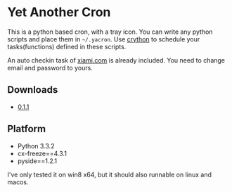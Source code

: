 # Yet Another Cron

This is a python based cron, with a tray icon. You can write any python scripts and place them in `~/.yacron`. Use [crython](https://github.com/ahawker/crython) to schedule your tasks(functions) defined in these scripts.

An auto checkin task of [xiami.com](http://xiami.com) is already included. You need to change email and password to yours.

## Downloads

* [0.1.1](http://file.answeror.com/yacron-0.1.1-win32.msi)

## Platform

* Python 3.3.2
* cx-freeze==4.3.1
* pyside==1.2.1

I've only tested it on win8 x64, but it should also runnable on linux and macos.
